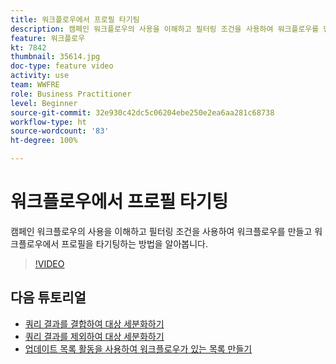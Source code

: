 ```yaml
---
title: 워크플로우에서 프로필 타기팅
description: 캠페인 워크플로우의 사용을 이해하고 필터링 조건을 사용하여 워크플로우를 만들고 워크플로우에서 프로필을 타기팅하는 방법을 알아봅니다.
feature: 워크플로우
kt: 7842
thumbnail: 35614.jpg
doc-type: feature video
activity: use
team: WWFRE
role: Business Practitioner
level: Beginner
source-git-commit: 32e930c42dc5c06204ebe250e2ea6aa281c68738
workflow-type: ht
source-wordcount: '83'
ht-degree: 100%

---
```



# 워크플로우에서 프로필 타기팅

캠페인 워크플로우의 사용을 이해하고 필터링 조건을 사용하여 워크플로우를 만들고 워크플로우에서 프로필을 타기팅하는 방법을 알아봅니다.

>[!VIDEO](https://video.tv.adobe.com/v/35614?quality=12)

## 다음 튜토리얼

* [쿼리 결과를 결합하여 대상 세분화하기](/help/process-management/refine-targets-by-combining-query-results.md)
* [쿼리 결과를 제외하여 대상 세분화하기](/help/process-management/refine-targets-by-excluding-query-results.md)
* [업데이트 목록 활동을 사용하여 워크플로우가 있는 목록 만들기](/help/process-management/use-the-update-list-activity.md)

